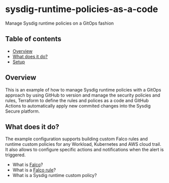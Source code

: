 # sysdig-runtime-policies-as-a-code
Manage Sysdig runtime policies on a GitOps fashion

## Table of contents
* [Overview](#overview)
* [What does it do?](#what-does-it-do?)
* [Setup](#setup)


## Overview
This is an example of how to manage Sysdig runtime policies with a GitOps approach by using GitHub to version and manage the security policies and rules, Terraform to define the rules and polices as a code and GitHub Actions to automatically apply new commited changes into the Sysdig Secure platform.

## What does it do?
The example configuration supports building custom Falco rules and runtime custom policies for any Workload, Kubernetes and AWS cloud trail. It also allows to configure specific actions and notifications when the alert is triggered.
- What is [Falco](https://falco.org)?
- What is a [Falco rule](https://falco.org/docs/rules/)?
- What is a Sysdig runtime custom policy?


